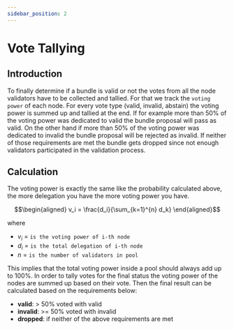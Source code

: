 ```yaml
---
sidebar_position: 2
---
```


# Vote Tallying

## Introduction

To finally determine if a bundle is valid or not the votes from all the node validators have to be collected and tallied. For that we track the `voting power` of each node. For every vote type (valid, invalid, abstain) the voting power is summed up and tallied at the end. If for example more than 50% of the voting power was dedicated to valid the bundle proposal will pass as valid. On the other hand if more than 50% of the voting power was dedicated to invalid the bundle proposal will be rejected as invalid. If neither of those requirements are met the bundle gets dropped since not enough validators participated in the validation process.

## Calculation

The voting power is exactly the same like the probability calculated above, the more delegation you have the more voting power you have.

$$\begin{aligned}
v_i = \frac{d_i}{\sum_{k=1}^{n} d_k}
\end{aligned}$$

where

- $v_i$ = `is the voting power of i-th node`
- $d_i$ = `is the total delegation of i-th node`
- $n$ = `is the number of validators in pool`

This implies that the total voting power inside a pool should always add up to 100%. In order to tally votes for the final status the voting power of the nodes are summed up based on their vote. Then the final result can be calculated based on the requirements below:

- **valid**: > 50% voted with valid
- **invalid**: >= 50% voted with invalid
- **dropped**: if neither of the above requirements are met
